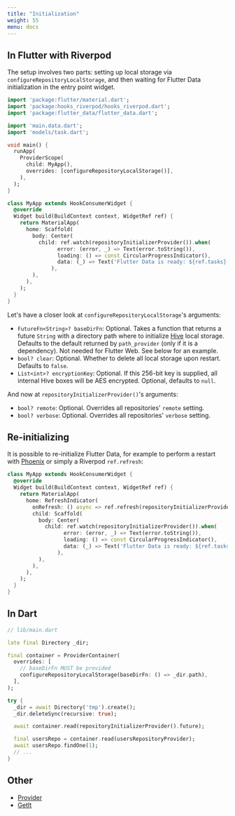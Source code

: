 ```yaml
---
title: "Initialization"
weight: 55
menu: docs
---
```


## In Flutter with Riverpod

The setup involves two parts: setting up local storage via `configureRepositoryLocalStorage`, and then waiting for Flutter Data initialization in the entry point widget.

```dart {hl_lines=[3 5 6 12 "23-29"]}
import 'package:flutter/material.dart';
import 'package:hooks_riverpod/hooks_riverpod.dart';
import 'package:flutter_data/flutter_data.dart';

import 'main.data.dart';
import 'models/task.dart';

void main() {
  runApp(
    ProviderScope(
      child: MyApp(),
      overrides: [configureRepositoryLocalStorage()],
    ),
  );
}

class MyApp extends HookConsumerWidget {
  @override
  Widget build(BuildContext context, WidgetRef ref) {
    return MaterialApp(
      home: Scaffold(
        body: Center(
          child: ref.watch(repositoryInitializerProvider()).when(
                error: (error, _) => Text(error.toString()),
                loading: () => const CircularProgressIndicator(),
                data: (_) => Text('Flutter Data is ready: ${ref.tasks}'),
              ),
        ),
      ),
    );
  }
}
```

Let's have a closer look at `configureRepositoryLocalStorage`'s arguments:

- `FutureFn<String>? baseDirFn`: Optional. Takes a function that returns a future `String` with a directory path where to initialize [Hive](https://hivedb.dev) local storage. Defaults to the default returned by `path_provider` (only if it is a dependency). Not needed for Flutter Web. See below for an example.
- `bool? clear`: Optional. Whether to delete all local storage upon restart. Defaults to `false`.
- `List<int>? encryptionKey`: Optional. If this 256-bit key is supplied, all internal Hive boxes will be AES encrypted. Optional, defaults to `null`.

And now at `repositoryInitializerProvider()`'s arguments:

- `bool? remote`: Optional. Overrides all repositories' `remote` setting.
- `bool? verbose`: Optional. Overrides all repositories' `verbose` setting.

## Re-initializing

It is possible to re-initialize Flutter Data, for example to perform a restart with [Phoenix](https://pub.dev/packages/flutter_phoenix) or simply a Riverpod `ref.refresh`:

```dart {hl_lines=[6]}
class MyApp extends HookConsumerWidget {
  @override
  Widget build(BuildContext context, WidgetRef ref) {
    return MaterialApp(
      home: RefreshIndicator(
        onRefresh: () async => ref.refresh(repositoryInitializerProvider()),
        child: Scaffold(
          body: Center(
            child: ref.watch(repositoryInitializerProvider()).when(
                  error: (error, _) => Text(error.toString()),
                  loading: () => const CircularProgressIndicator(),
                  data: (_) => Text('Flutter Data is ready: ${ref.tasks}'),
                ),
          ),
        ),
      ),
    );
  }
}
```

## In Dart

```dart
// lib/main.dart

late final Directory _dir;

final container = ProviderContainer(
  overrides: [
    // baseDirFn MUST be provided
    configureRepositoryLocalStorage(baseDirFn: () => _dir.path),
  ],
);

try {
  _dir = await Directory('tmp').create();
  _dir.deleteSync(recursive: true);

  await container.read(repositoryInitializerProvider().future);

  final usersRepo = container.read(usersRepositoryProvider);
  await usersRepo.findOne(1);
  // ...
}
```

## Other

- [Provider](/articles/configure-provider/)
- [GetIt](/articles/configure-get-it/)
